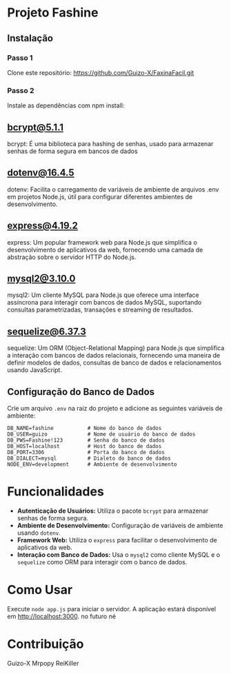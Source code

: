 # Projeto Fashine

## Instalação

### Passo 1

Clone este repositório:  https://github.com/Guizo-X/FaxinaFacil.git


### Passo 2

Instale as dependências com npm install:

## bcrypt@5.1.1

bcrypt: É uma biblioteca para hashing de senhas, usado para armazenar senhas de forma segura em bancos de dados

## dotenv@16.4.5

dotenv: Facilita o carregamento de variáveis de ambiente de arquivos .env em projetos Node.js, útil para configurar diferentes ambientes de desenvolvimento.

## express@4.19.2

express: Um popular framework web para Node.js que simplifica o desenvolvimento de aplicativos da web, fornecendo uma camada de abstração sobre o servidor HTTP do Node.js.

## mysql2@3.10.0

mysql2: Um cliente MySQL para Node.js que oferece uma interface assíncrona para interagir com bancos de dados MySQL, suportando consultas parametrizadas, transações e streaming de resultados.

## sequelize@6.37.3

sequelize: Um ORM (Object-Relational Mapping) para Node.js que simplifica a interação com bancos de dados relacionais, fornecendo uma maneira de definir modelos de dados, consultas de banco de dados e relacionamentos usando JavaScript.


## Configuração do Banco de Dados

Crie um arquivo `.env` na raiz do projeto e adicione as seguintes variáveis de ambiente:

```plaintext
DB_NAME=fashine           # Nome do banco de dados
DB_USER=guizo             # Nome de usuário do banco de dados
DB_PWS=Fashine!123        # Senha do banco de dados
DB_HOST=localhost         # Host do banco de dados
DB_PORT=3306              # Porta do banco de dados
DB_DIALECT=mysql          # Dialeto do banco de dados
NODE_ENV=development      # Ambiente de desenvolvimento
```

# Funcionalidades

- **Autenticação de Usuários:** Utiliza o pacote `bcrypt` para armazenar senhas de forma segura.
- **Ambiente de Desenvolvimento:** Configuração de variáveis de ambiente usando `dotenv`.
- **Framework Web:** Utiliza o `express` para facilitar o desenvolvimento de aplicativos da web.
- **Interação com Banco de Dados:** Usa o `mysql2` como cliente MySQL e o `sequelize` como ORM para interagir com o banco de dados.

# Como Usar

Execute `node app.js` para iniciar o servidor. A aplicação estará disponível em [http://localhost:3000](http://localhost:3000). no futuro né

# Contribuição
Guizo-X
Mrpopy
ReiKiller


